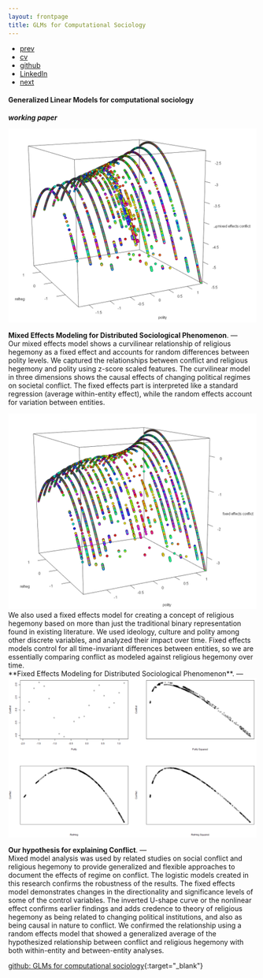 ```yaml
---
layout: frontpage
title: GLMs for Computational Sociology
---
```


<div class="navbar">
  <div class="navbar-inner">
      <ul class="nav">
          <li><a href="emotion_agency.html">prev</a></li>          
          <li><a href="{{ BASE_PATH }}/jshah-public.pdf">cv</a></li>
          <li><a href="https://github.com/javedmshah">github</a></li>
          <li><a href="https://linkedin.com/in/javedmaqboolshah">LinkedIn</a></li>
          <li><a href="gtfeature.html">next</a></li>          
      </ul>
  </div>
</div>

#### Generalized Linear Models for computational sociology
***working paper***

<img src="mixed_model_final.png" alt="glm" width="800"/>

**Mixed Effects Modeling for Distributed Sociological Phenomenon**. &mdash; <br>
Our mixed effects model shows a curvilinear relationship of religious hegemony as a fixed effect and accounts for random differences between polity levels. We captured the relationships between conflict and religious hegemony and polity  using z-score scaled features. The curvilinear model in three dimensions shows the causal effects of changing political regimes on societal conflict. The fixed effects part is interpreted like a standard regression (average within-entity effect), while the random effects account for variation between entities.

<img src="fixed_model_final.png" alt="glm" width="800"/>
We also used a fixed effects model for creating a concept of religious hegemony based on more than just the traditional binary representation found in existing literature. We used ideology, culture and polity among other discrete variables, and analyzed their impact over time. Fixed effects models control for all time-invariant differences between entities, so we are essentially comparing conflict as modeled against religious hegemony over time.<br>
**Fixed Effects Modeling for Distributed Sociological Phenomenon**. &mdash; <br>

<img src="rh thesis.png" alt="glm" width="800"/>

**Our hypothesis for explaining Conflict**. &mdash; <br>
Mixed model analysis was used by related studies on social conflict and religious hegemony to provide generalized and flexible approaches to document the effects of regime on conflict. The logistic models created in this research confirms the robustness of the results. The fixed effects model demonstrates changes in the directionality and significance levels of some of the control variables. The inverted U-shape curve or the nonlinear effect confirms earlier findings and adds credence to theory of religious hegemony as being related to changing political institutions, and also as being causal in nature to conflict. We confirmed the relationship using a random effects model that showed a generalized average of the hypothesized relationship between conflict and religious hegemony with both within-entity and between-entity analyses.

[github: GLMs for computational sociology](https://github.com/javedmshah/compute.glm.model){:target="_blank"}
